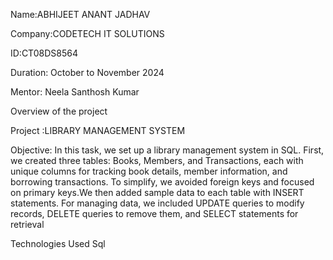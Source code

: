 Name:ABHIJEET ANANT JADHAV

Company:CODETECH IT SOLUTIONS

ID:CT08DS8564

Duration: October to November 2024

Mentor: Neela Santhosh Kumar 

Overview of the project 

Project :LIBRARY MANAGEMENT SYSTEM 

Objective:
In this task, we set up a library management system in SQL. First, we created three tables: Books, Members, and Transactions, each with unique columns for tracking book details, member information, and borrowing transactions. To simplify, we avoided foreign keys and focused on primary keys.We then added sample data to each table with INSERT statements. For managing data, we included UPDATE queries to modify records, DELETE queries to remove them, and SELECT statements for retrieval

Technologies Used 
Sql
